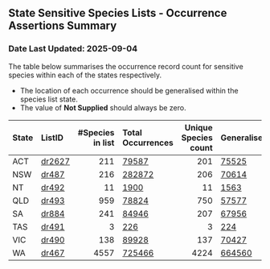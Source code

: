 ## State Sensitive Species Lists - Occurrence Assertions Summary 
### Date Last Updated: 2025-09-04

 The table below summarises the occurrence record count for sensitive species                    within each of the states respectively.

 * The location of each occurrence should be generalised within the species list state. 
 * The value of **Not Supplied** should always be zero. 

| State   | ListID                                                         |   #Species in list | Total Occurrences                                                                                                                |   Unique Species count | Generalised                                                                                                                                                 | Already Generalised                                                                                                                                               |  Not Supplied                                                                                                                                  |
|:--------|:---------------------------------------------------------------|-------------------:|:---------------------------------------------------------------------------------------------------------------------------------|-----------------------:|:------------------------------------------------------------------------------------------------------------------------------------------------------------|:------------------------------------------------------------------------------------------------------------------------------------------------------------------|:-----------------------------------------------------------------------------------------------------------------------------------------------|
| ACT     | [dr2627](https://lists.ala.org.au/speciesListItem/list/dr2627) |                211 | [79587](https://biocache.ala.org.au/occurrence/search?q=species_list_uid%3Adr2627&fq=state%3A%22Australian+Capital+Territory%22) |                    201 | [75525](https://biocache.ala.org.au/occurrence/search?q=species_list_uid%3Adr2627&fq=sensitive%3Ageneralised&fq=state%3A%22Australian+Capital+Territory%22) | [4062](https://biocache.ala.org.au/occurrence/search?q=species_list_uid%3Adr2627&fq=sensitive%3AalreadyGeneralised&fq=state%3A%22Australian+Capital+Territory%22) | [0](https://biocache.ala.org.au/occurrence/search?q=species_list_uid%3Adr2627&fq=-sensitive%3A*&fq=state%3A%22Australian+Capital+Territory%22) |
| NSW     | [dr487](https://lists.ala.org.au/speciesListItem/list/dr487)   |                216 | [282872](https://biocache.ala.org.au/occurrence/search?q=species_list_uid%3Adr487&fq=state%3A%22New+South+Wales%22)              |                    206 | [70614](https://biocache.ala.org.au/occurrence/search?q=species_list_uid%3Adr487&fq=sensitive%3Ageneralised&fq=state%3A%22New+South+Wales%22)               | [212258](https://biocache.ala.org.au/occurrence/search?q=species_list_uid%3Adr487&fq=sensitive%3AalreadyGeneralised&fq=state%3A%22New+South+Wales%22)             | [0](https://biocache.ala.org.au/occurrence/search?q=species_list_uid%3Adr487&fq=-sensitive%3A*&fq=state%3A%22New+South+Wales%22)               |
| NT      | [dr492](https://lists.ala.org.au/speciesListItem/list/dr492)   |                 11 | [1900](https://biocache.ala.org.au/occurrence/search?q=species_list_uid%3Adr492&fq=state%3A%22Northern+Territory%22)             |                     11 | [1563](https://biocache.ala.org.au/occurrence/search?q=species_list_uid%3Adr492&fq=sensitive%3Ageneralised&fq=state%3A%22Northern+Territory%22)             | [337](https://biocache.ala.org.au/occurrence/search?q=species_list_uid%3Adr492&fq=sensitive%3AalreadyGeneralised&fq=state%3A%22Northern+Territory%22)             | [0](https://biocache.ala.org.au/occurrence/search?q=species_list_uid%3Adr492&fq=-sensitive%3A*&fq=state%3A%22Northern+Territory%22)            |
| QLD     | [dr493](https://lists.ala.org.au/speciesListItem/list/dr493)   |                959 | [78824](https://biocache.ala.org.au/occurrence/search?q=species_list_uid%3Adr493&fq=state%3A%22Queensland%22)                    |                    750 | [57577](https://biocache.ala.org.au/occurrence/search?q=species_list_uid%3Adr493&fq=sensitive%3Ageneralised&fq=state%3A%22Queensland%22)                    | [21247](https://biocache.ala.org.au/occurrence/search?q=species_list_uid%3Adr493&fq=sensitive%3AalreadyGeneralised&fq=state%3A%22Queensland%22)                   | [0](https://biocache.ala.org.au/occurrence/search?q=species_list_uid%3Adr493&fq=-sensitive%3A*&fq=state%3A%22Queensland%22)                    |
| SA      | [dr884](https://lists.ala.org.au/speciesListItem/list/dr884)   |                241 | [84946](https://biocache.ala.org.au/occurrence/search?q=species_list_uid%3Adr884&fq=state%3A%22South+Australia%22)               |                    207 | [67956](https://biocache.ala.org.au/occurrence/search?q=species_list_uid%3Adr884&fq=sensitive%3Ageneralised&fq=state%3A%22South+Australia%22)               | [16990](https://biocache.ala.org.au/occurrence/search?q=species_list_uid%3Adr884&fq=sensitive%3AalreadyGeneralised&fq=state%3A%22South+Australia%22)              | [0](https://biocache.ala.org.au/occurrence/search?q=species_list_uid%3Adr884&fq=-sensitive%3A*&fq=state%3A%22South+Australia%22)               |
| TAS     | [dr491](https://lists.ala.org.au/speciesListItem/list/dr491)   |                  3 | [226](https://biocache.ala.org.au/occurrence/search?q=species_list_uid%3Adr491&fq=state%3A%22Tasmania%22)                        |                      3 | [224](https://biocache.ala.org.au/occurrence/search?q=species_list_uid%3Adr491&fq=sensitive%3Ageneralised&fq=state%3A%22Tasmania%22)                        | [2](https://biocache.ala.org.au/occurrence/search?q=species_list_uid%3Adr491&fq=sensitive%3AalreadyGeneralised&fq=state%3A%22Tasmania%22)                         | [0](https://biocache.ala.org.au/occurrence/search?q=species_list_uid%3Adr491&fq=-sensitive%3A*&fq=state%3A%22Tasmania%22)                      |
| VIC     | [dr490](https://lists.ala.org.au/speciesListItem/list/dr490)   |                138 | [89928](https://biocache.ala.org.au/occurrence/search?q=species_list_uid%3Adr490&fq=state%3A%22Victoria%22)                      |                    137 | [70427](https://biocache.ala.org.au/occurrence/search?q=species_list_uid%3Adr490&fq=sensitive%3Ageneralised&fq=state%3A%22Victoria%22)                      | [19501](https://biocache.ala.org.au/occurrence/search?q=species_list_uid%3Adr490&fq=sensitive%3AalreadyGeneralised&fq=state%3A%22Victoria%22)                     | [0](https://biocache.ala.org.au/occurrence/search?q=species_list_uid%3Adr490&fq=-sensitive%3A*&fq=state%3A%22Victoria%22)                      |
| WA      | [dr467](https://lists.ala.org.au/speciesListItem/list/dr467)   |               4557 | [725466](https://biocache.ala.org.au/occurrence/search?q=species_list_uid%3Adr467&fq=state%3A%22Western+Australia%22)            |                   4224 | [664560](https://biocache.ala.org.au/occurrence/search?q=species_list_uid%3Adr467&fq=sensitive%3Ageneralised&fq=state%3A%22Western+Australia%22)            | [60906](https://biocache.ala.org.au/occurrence/search?q=species_list_uid%3Adr467&fq=sensitive%3AalreadyGeneralised&fq=state%3A%22Western+Australia%22)            | [0](https://biocache.ala.org.au/occurrence/search?q=species_list_uid%3Adr467&fq=-sensitive%3A*&fq=state%3A%22Western+Australia%22)             |
